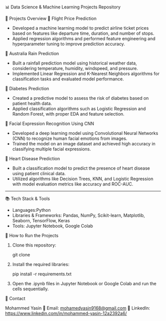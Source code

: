 📊 Data Science & Machine Learning Projects Repository

📁 Projects Overview
🔹  Flight Price Prediction

* Developed a machine learning model to predict airline ticket prices based on features like departure time, duration, and number of stops.
* Applied regression algorithms and performed feature engineering and hyperparameter tuning to improve prediction accuracy.

🔹 Australia Rain Prediction

* Built a rainfall prediction model using historical weather data, considering temperature, humidity, windspeed, and pressure.
* Implemented Linear Regression and K-Nearest Neighbors algorithms for classification tasks and evaluated model performance.

🔹 Diabetes Prediction

* Created a predictive model to assess the risk of diabetes based on patient health data.
* Applied classification algorithms such as Logistic Regression and Random Forest, with proper EDA and feature selection.

🔹 Facial Expression Recognition Using CNN

* Developed a deep learning model using Convolutional Neural Networks (CNN) to recognize human facial emotions from images.
* Trained the model on an image dataset and achieved high accuracy in classifying multiple facial expressions.

🔹 Heart Disease Prediction

* Built a classification model to predict the presence of heart disease using patient clinical data.
* Utilized algorithms like Decision Trees, KNN, and Logistic Regression with model evaluation metrics like accuracy and ROC-AUC.

---

📚 Tech Stack & Tools

* Languages:Python
* Libraries & Frameworks: Pandas, NumPy, Scikit-learn, Matplotlib, Seaborn, TensorFlow, Keras
* Tools: Jupyter Notebook, Google Colab


📌 How to Run the Projects

1. Clone this repository:

   git clone 
   
2. Install the required libraries:

   pip install -r requirements.txt
   
3. Open the .ipynb files in Jupyter Notebook or Google Colab and run the cells sequentially.

 📩 Contact

Mohammed Yasin
📧 Email: mohamedyasin9168@gmail.com
📱 LinkedIn: https://www.linkedin.com/in/mohammed-yasin-12a2392a6/

